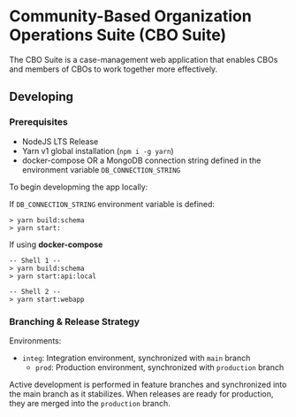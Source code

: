 # Community-Based Organization Operations Suite (CBO Suite)

The CBO Suite is a case-management web application that enables CBOs and members of CBOs to work together more effectively.

## Developing

### Prerequisites

- NodeJS LTS Release
- Yarn v1 global installation (`npm i -g yarn`)
- docker-compose OR a MongoDB connection string defined in the environment variable `DB_CONNECTION_STRING`

To begin developming the app locally:

If `DB_CONNECTION_STRING` environment variable is defined:

    > yarn build:schema
    > yarn start:

If using **docker-compose**

    -- Shell 1 --
    > yarn build:schema
    > yarn start:api:local

    -- Shell 2 --
    > yarn start:webapp

### Branching & Release Strategy

Environments:

- `integ`: Integration environment, synchronized with `main` branch
  - `prod`: Production environment, synchronized with `production` branch

Active development is performed in feature branches and synchronized into the main branch as it stabilizes. When releases are ready for production, they are merged into the `production` branch.
